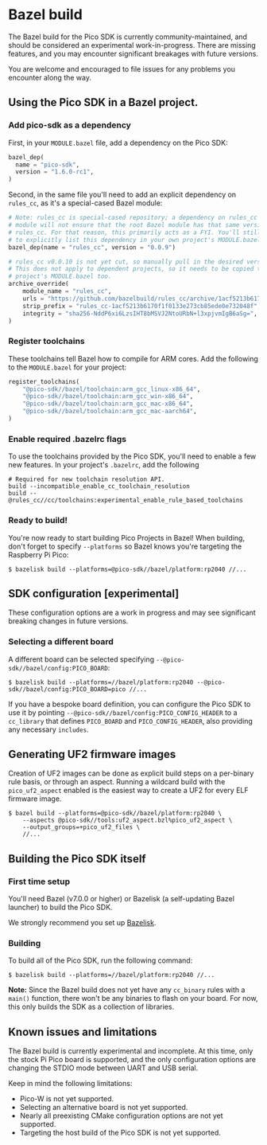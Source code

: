 # Bazel build
The Bazel build for the Pico SDK is currently community-maintained, and should
be considered an experimental work-in-progress. There are missing features,
and you may encounter significant breakages with future versions.

You are welcome and encouraged to file issues for any problems you encounter
along the way.

## Using the Pico SDK in a Bazel project.

### Add pico-sdk as a dependency
First, in your `MODULE.bazel` file, add a dependency on the Pico SDK:
```python
bazel_dep(
  name = "pico-sdk",
  version = "1.6.0-rc1",
)
```
Second, in the same file you'll need to add an explicit dependency on
`rules_cc`, as it's a special-cased Bazel module:
```python
# Note: rules_cc is special-cased repository; a dependency on rules_cc in a
# module will not ensure that the root Bazel module has that same version of
# rules_cc. For that reason, this primarily acts as a FYI. You'll still need
# to explicitly list this dependency in your own project's MODULE.bazel file.
bazel_dep(name = "rules_cc", version = "0.0.9")

# rules_cc v0.0.10 is not yet cut, so manually pull in the desired version.
# This does not apply to dependent projects, so it needs to be copied to your
# project's MODULE.bazel too.
archive_override(
    module_name = "rules_cc",
    urls = "https://github.com/bazelbuild/rules_cc/archive/1acf5213b6170f1f0133e273cb85ede0e732048f.zip",
    strip_prefix = "rules_cc-1acf5213b6170f1f0133e273cb85ede0e732048f",
    integrity = "sha256-NddP6xi6LzsIHT8bMSVJ2NtoURbN+l3xpjvmIgB6aSg=",
)
```

### Register toolchains
These toolchains tell Bazel how to compile for ARM cores. Add the following
to the `MODULE.bazel` for your project:
```python
register_toolchains(
    "@pico-sdk//bazel/toolchain:arm_gcc_linux-x86_64",
    "@pico-sdk//bazel/toolchain:arm_gcc_win-x86_64",
    "@pico-sdk//bazel/toolchain:arm_gcc_mac-x86_64",
    "@pico-sdk//bazel/toolchain:arm_gcc_mac-aarch64",
)
```

### Enable required .bazelrc flags
To use the toolchains provided by the Pico SDK, you'll need to enable a few
new features. In your project's `.bazelrc`, add the following
```
# Required for new toolchain resolution API.
build --incompatible_enable_cc_toolchain_resolution
build --@rules_cc//cc/toolchains:experimental_enable_rule_based_toolchains
```

### Ready to build!
You're now ready to start building Pico Projects in Bazel! When building,
don't forget to specify `--platforms` so Bazel knows you're targeting the
Raspberry Pi Pico:
```console
$ bazelisk build --platforms=@pico-sdk//bazel/platform:rp2040 //...
```

## SDK configuration [experimental]
These configuration options are a work in progress and may see significant
breaking changes in future versions.

### Selecting a different board
A different board can be selected specifying `--@pico-sdk//bazel/config:PICO_BOARD`:
```console
$ bazelisk build --platforms=//bazel/platform:rp2040 --@pico-sdk//bazel/config:PICO_BOARD=pico //...
```

If you have a bespoke board definition, you can configure the Pico SDK to use it
by pointing `--@pico-sdk//bazel/config:PICO_CONFIG_HEADER` to a `cc_library`
that defines `PICO_BOARD` and `PICO_CONFIG_HEADER`, also providing any necessary
`includes`.

## Generating UF2 firmware images
Creation of UF2 images can be done as explicit build steps on a per-binary
rule basis, or through an aspect. Running a wildcard build with the
`pico_uf2_aspect` enabled is the easiest way to create a UF2 for every ELF
firmware image.

```console
$ bazel build --platforms=@pico-sdk//bazel/platform:rp2040 \
    --aspects @pico-sdk//tools:uf2_aspect.bzl%pico_uf2_aspect \
    --output_groups=+pico_uf2_files \
    //...
```

## Building the Pico SDK itself

### First time setup
You'll need Bazel (v7.0.0 or higher) or Bazelisk (a self-updating Bazel
launcher) to build the Pico SDK.

We strongly recommend you set up
[Bazelisk](https://bazel.build/install/bazelisk).

### Building
To build all of the Pico SDK, run the following command:
```console
$ bazelisk build --platforms=//bazel/platform:rp2040 //...
```

**Note:** Since the Bazel build does not yet have any `cc_binary` rules with a
`main()` function, there won't be any binaries to flash on your board. For now,
this only builds the SDK as a collection of libraries.

## Known issues and limitations
The Bazel build is currently experimental and incomplete. At this time, only the
stock Pi Pico board is supported, and the only configuration options are
changing the STDIO mode between UART and USB serial.

Keep in mind the following limitations:
* Pico-W is not yet supported.
* Selecting an alternative board is not yet supported.
* Nearly all preexisting CMake configuration options are not yet supported.
* Targeting the host build of the Pico SDK is not yet supported.

